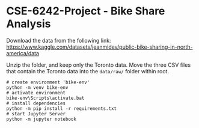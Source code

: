 # CSE-6242-Project - Bike Share Analysis

Download the data from the following link: https://www.kaggle.com/datasets/jeanmidev/public-bike-sharing-in-north-america/data

Unzip the folder, and keep only the Toronto data. 
Move the three CSV files that contain the Toronto data into the `data/raw/` 
folder within root.


```
# create environment 'bike-env'
python -m venv bike-env
# activate environment
bike-env\Scripts\activate.bat
# install dependencies
python -m pip install -r requirements.txt
# start Jupyter Server
python -m jupyter notebook
```